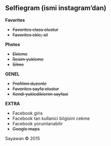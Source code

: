 ## Selfiegram (ismi instagram’dan)

__Favorites__

* ~~Favorites class olustur~~
* ~~Favorites ekle, sil~~

__Photos__

* ~~Ekleme~~
* ~~Resim yukleme~~
* ~~Silme~~

__GENEL__

* ~~Profilimi duzenle~~
* ~~Favorites sayfa olustur~~
* ~~Kendi yuklediklerim sayfasi~~

__EXTRA__

* Facebook giris
* Facebook tan kullanici bilgisini cekme
* Facebook yorumlanabilir
* ~~Google maps~~

Sayawan © 2015